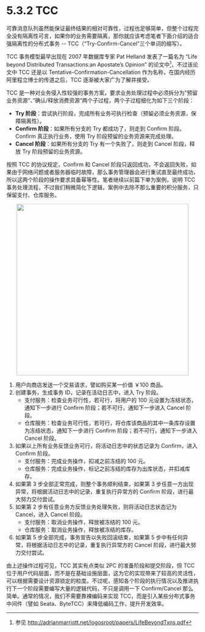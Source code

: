 # 5.3.2 TCC

可靠消息队列虽然能保证最终结果的相对可靠性，过程也足够简单，但整个过程完全没有隔离性可言，如果你的业务需要隔离，那你就应该考虑笔者下面介绍的适合强隔离性的分布式事务 -- TCC（“Try-Confirm-Cancel”三个单词的缩写）。

TCC 事务模型最早出现在 2007 年数据库专家 Pat Helland 发表了一篇名为 “Life beyond Distributed Transactions:an Apostate’s Opinion” 的论文中[^1]，不过该论文中 TCC 还是以 Tentative-Confirmation-Cancellation 作为名称，在国内经历阿里程立博士的传道之后，TCC 逐渐被大家广为了解并接受。

TCC 是一种对业务侵入性较强的事务方案，要求业务处理过程中必须拆分为”预留业务资源“、”确认/释放消费资源“两个子过程，两个子过程细化为如下三个阶段：

- **Try 阶段**：尝试执行阶段，完成所有业务可执行检查（预留必须业务资源，保障隔离性）。
- **Confirm 阶段**：如果所有分支的 Try 都成功了，则走到 Confirm 阶段。Confirm 真正执行业务，使用 Try 阶段预留的业务资源来完成处理。
- **Cancel 阶段**：如果所有分支的 Try 有一个失败了，则走到 Cancel 阶段，释放 Try 阶段预留的业务资源。

按照 TCC 的协议规定，Confirm 和 Cancel 阶段只返回成功，不会返回失败，如果由于网络问题或者服务器临时故障，那么事务管理器会进行重试直至最终成功，所以这两个阶段的操作要求具备幂等性。笔者继续以前篇下单为案例，说明 TCC 事务处理流程，不过我们稍微简化下逻辑，案例中去除不那么重要的积分服务，只保留支付、仓库服务。

<div  align="center">
	<img src="../assets/TCC.svg" width = "450"  align=center />
</div>

1. 用户向商店发送一个交易请求，譬如购买某一价值 ￥100 商品。
2. 创建事务，生成事务 ID，记录在活动日志中，进入 Try 阶段。
	- 支付服务：检查业务可行性，若可行，将用户的 100 元设置为冻结状态，通知下一步进行 Confirm 阶段；若不可行，通知下一步进入 Cancel 阶段。
	- 仓库服务：检查业务可行性，若可行，将仓库该商品的其中一条库存设置为冻结状态，通知下一步进行 Confirm 阶段；若不可行，通知下一步进入 Cancel 阶段。
3. 如果以上所有业务反馈业务可行，将活动日志中的状态记录为 Confirm，进入 Confirm 阶段。
	- 支付服务：完成业务操作，扣减之前冻结的 100 元。
	- 仓库服务：完成业务操作，标记之前冻结的库存为出库状态，并扣减库存。
4. 如果第 3 步全部正常完成，则整个事务顺利结束，如果第 3 步任意一方出现异常，将根据活动日志中的记录，重复执行异常方的 Confirm 阶段，进行最大努力交付尝试。
5. 如果第 2 步有任意业务方反馈业务处理失败，则将活动日志状态记为 Cancel，进入 Cancel 阶段。
	- 支付服务：取消业务操作，释放被冻结的 100 元。
	- 仓库服务：取消业务操作，释放被冻结的库存。
6. 如果第 5 步全部完成，事务宣告以失败回滚结束，如果第 5 步中有任何异常，将根据活动日志中的记录，重复执行异常方的 Cancel 阶段，进行最大努力交付尝试。

由上述操作过程可见，TCC 其实有点类似 2PC 的准备阶段和提交阶段，但 TCC 位于用户代码层面，而不是在基础设施层面，这为它的实现带来了较高的灵活性，可以根据需要设计资源锁定的粒度。不过呢，感知各个阶段的执行情况以及推进执行下一个阶段需要编写大量的逻辑代码，不只是调用一下 Confirm/Cancel 那么简单。通常的情况，我们不需要靠裸编码来实现 TCC，而是引入某些分布式事务中间件（譬如 Seata、ByteTCC）来降低编码工作，提升开发效率。

[^1]: 参见 http://adrianmarriott.net/logosroot/papers/LifeBeyondTxns.pdf
